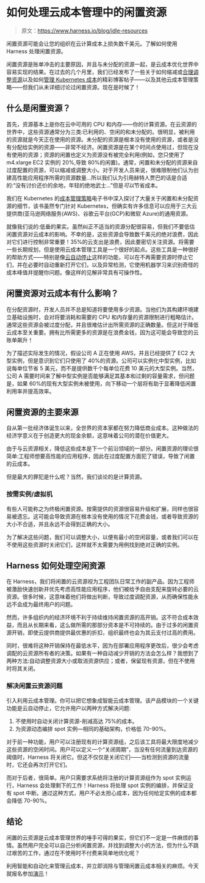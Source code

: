 # 如何处理云成本管理中的闲置资源

> 原文：<https://www.harness.io/blog/idle-resources>

闲置资源可能会让您的组织在云计算成本上损失数千美元。了解如何使用 Harness 处理闲置资源。

闲置资源是账单冲击的主要原因，并且与未分配的资源一起，是云成本优化世界中容易实现的结果。在过去的几个月里，我们已经发布了一些关于如何缩减或[合理调整资源](https://harness.io/blog/cloud-cost-management/reduce-cloud-costs/)以及如何[管理 Kubernetes 成本](https://harness.io/blog/cloud-cost-management/kubernetes-cost-analysis/)的精彩博客帖子——以及其他云成本管理策略——但我们从未详细讨论过闲置资源。现在是时候了！

## 什么是闲置资源？

首先，资源基本上是你在云中可用的 CPU 和内存——你的计算资源。在云资源的世界中，这些资源通常分为三类:已利用的、空闲的和未分配的。很明显，被利用的资源就是今天正在使用的资源。未分配的资源是根本没有使用的资源，或者是没有分配给实例的资源——非常不经济。闲置资源是在某个时间点使用过，但现在没有使用的资源；资源的闲置也定义为资源没有被完全利用(例如，您只使用了 m4.xlarge EC2 实例的 20%,导致 80%的闲置)。通常，闲置和未分配的资源来自过度配置的资源，可以缩减或调整大小。对于开发人员来说，很难限制他们认为创建高性能应用程序所需的资源数量…所以我们认为引用赫特人贾巴的话是合适的:“没有讨价还价的余地，年轻的绝地武士…”但是*可以*节省成本。

我们在 Kubernetes 的[成本管理策略](https://harness.io/ebook-cost-management-kubernetes/)电子书中深入探讨了大量关于闲置和未分配资源的细节，该书虽然专门针对 Kubernetes，但确实有许多信息可以应用于三大云提供商(亚马逊网络服务(AWS)、谷歌云平台(GCP)和微软 Azure)的通用资源。

就像我们说的:低垂的果实。虽然纠正不适当的资源分配很容易，但我们不要低估闲置资源对云成本的影响。不幸的是，这些资源会导致数千美元的绝对浪费，因此对它们进行控制非常重要！35%的云支出是浪费，因此要密切关注资源。将需要一些长期规划，但是使用云成本管理工具是一个很好的起点。这些工具是一种很好的帮助方式——特别是像[云自动停止](https://harness.io/blog/product-updates/cloud-autostopping/)这样的功能，可以在不再需要资源时停止它们，并在必要时自动重新打开它们，以及异常检测，它使用机器学习来识别奇怪的成本峰值并提醒你问题。像这样的见解非常具有可操作性。

## 闲置资源对云成本有什么影响？

在分配资源时，开发人员并不总是知道将要使用多少资源。当他们为其构建环境建立基础设施时，会对将要消耗和需要的 CPU 和内存量的资源限制进行粗略估计。通常这些资源会被过度分配，并且很难估计出所需资源的正确数量。但这对于降低云成本至关重要。拥有比所需更多的资源是在浪费金钱，因为这可能会导致您的云账单飙升！

为了描述实际发生的情况，假设公司 A 正在使用 AWS，并且已经提供了 EC2 大型实例，但是意识到它们只使用了 40%的资源。公司可以实例化中型实例，比如说每单位节省 5 美元，而不是提供数千个每单位花费 10 美元的大型实例。当然，公司 A 需要时间来了解中型实例是否能够满足其基本和过剩的容量需求，但问题是，如果 60%的现有大型实例未被使用，向下移动一个层将有助于显著降低闲置利用率并提高效率。

## 闲置资源的主要来源

自从第一批经济体诞生以来，全世界的资本家都在努力降低商业成本。这种做法的经济学意义在于创造更大的现金余额，这意味着公司的潜在价值更大。

由于与云资源相关，降低这些成本是下一个前沿领域的一部分。闲置资源的理论很简单:工程师想要高性能的应用程序，因此在过度配置方面犯了错误，导致了闲置的云成本。

但是最大的罪犯是什么呢？当然，我们谈论的是计算资源。

### 按需实例/虚拟机

有些人可能称之为终极闲置资源。按需提供的资源很容易升级和扩展，同样也很容易被遗忘。这可能会导致资源在根本没有使用的情况下花费金钱，或者导致资源的大小不合适，并且永远不会得到正确的大小。

为了解决这些问题，我们可以调整大小，以便有最小的空闲容量，或者我们可以在不使用这些资源时关闭它们，这样就不太需要为用例找到绝对正确的实例。

## Harness 如何处理空闲资源

在 Harness，我们将闲置的云资源视为工程团队日常工作的副产品。因为工程师被激励快速创新并优先考虑高性能应用程序，他们被给予自由支配来旋转必要的云资源。很多时候，这意味着他们将做出判断，导致过度调配资源，从而确保性能永远不会成为最终用户的问题。

然而，许多组织内的经济环境不利于持续维持闲置资源的高开销。这不符合成本效益，而且从长期来看，这么做所需的那部分资本是不可持续的。由于过多的闲置资源开销，即使云提供商提供最优惠的折扣，组织最终也会为其云支付过高的费用。

同时，很难将这种开销保持在最低水平，因为在部署应用程序更改后，很少会考虑调配的云资源所有者的决策。如果有一种自动减少开销的方法会怎么样？我想到了两种方法:自动调整资源大小或取消资源供应；或者，保留现有资源，但在不使用时将其关闭。

### 解决闲置云资源问题

引入利用云成本管理。你可以把它想象成智能云成本管理。该产品模块的一个关键功能是云自动停止，它允许用户以两种方式解决问题:

1.  不使用时自动关闭计算资源-削减高达 75%的成本。
2.  为资源动态编排 spot 实例—相同的基础架构，价格低 70-90%。

对于前一种功能，用户可以注册现有的计算资源组，之后该工具将最大限度地减少这些资源的空闲时间。用户可以定义一个“关闭周期”，当没有任何流量到达资源的阈值时，Harness 将关闭它。但这不仅仅是关闭它们——当检测到资源的流量时，它还会再次打开它们。

而对于后者，很简单。用户只需要求系统将注册的计算资源组作为 spot 实例运行，Harness 会处理剩下的工作！Harness 将处理 spot 实例的编排，并保证没有 spot 中断。通过这种方式，用户不必太担心成本，因为任何给定实例的成本都会降低 70-90%。

## 结论

闲置的云资源是云成本管理世界的唾手可得的果实，但它们不一定是一件麻烦的事情。虽然用户完全可以自己分析闲置资源，并找到调整大小的方法，但为什么不跳过艰苦的工作，通过在不使用时不付费来简单地优化呢？

利用智能和自动化来管理云成本，并立即消除与管理闲置云成本相关的麻烦。今天就报名参加[演示](https://harness.io/platform/cloud-cost-management/)！